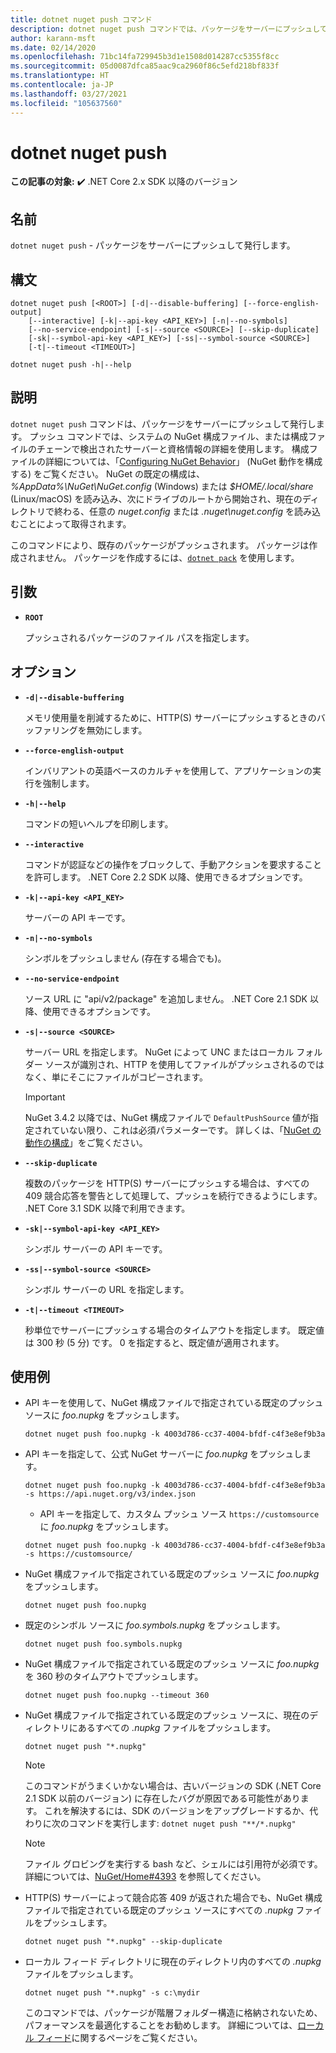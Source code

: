 ```yaml
---
title: dotnet nuget push コマンド
description: dotnet nuget push コマンドでは、パッケージをサーバーにプッシュして発行します。
author: karann-msft
ms.date: 02/14/2020
ms.openlocfilehash: 71bc14fa729945b3d1e1508d014287cc5355f8cc
ms.sourcegitcommit: 05d0087dfca85aac9ca2960f86c5efd218bf833f
ms.translationtype: HT
ms.contentlocale: ja-JP
ms.lasthandoff: 03/27/2021
ms.locfileid: "105637560"
---
```

# <a name="dotnet-nuget-push"></a>dotnet nuget push

**この記事の対象:** ✔️ .NET Core 2.x SDK 以降のバージョン

## <a name="name"></a>名前

`dotnet nuget push` - パッケージをサーバーにプッシュして発行します。

## <a name="synopsis"></a>構文

```dotnetcli
dotnet nuget push [<ROOT>] [-d|--disable-buffering] [--force-english-output]
    [--interactive] [-k|--api-key <API_KEY>] [-n|--no-symbols]
    [--no-service-endpoint] [-s|--source <SOURCE>] [--skip-duplicate]
    [-sk|--symbol-api-key <API_KEY>] [-ss|--symbol-source <SOURCE>]
    [-t|--timeout <TIMEOUT>]

dotnet nuget push -h|--help
```

## <a name="description"></a>説明

`dotnet nuget push` コマンドは、パッケージをサーバーにプッシュして発行します。 プッシュ コマンドでは、システムの NuGet 構成ファイル、または構成ファイルのチェーンで検出されたサーバーと資格情報の詳細を使用します。 構成ファイルの詳細については、「[Configuring NuGet Behavior](/nuget/consume-packages/configuring-nuget-behavior)」 (NuGet 動作を構成する) をご覧ください。 NuGet の既定の構成は、 *%AppData%\NuGet\NuGet.config* (Windows) または *$HOME/.local/share* (Linux/macOS) を読み込み、次にドライブのルートから開始され、現在のディレクトリで終わる、任意の *nuget.config* または *.nuget\nuget.config* を読み込むことによって取得されます。

このコマンドにより、既存のパッケージがプッシュされます。 パッケージは作成されません。 パッケージを作成するには、[`dotnet pack`](dotnet-pack.md) を使用します。

## <a name="arguments"></a>引数

- **`ROOT`**

  プッシュされるパッケージのファイル パスを指定します。

## <a name="options"></a>オプション

- **`-d|--disable-buffering`**

  メモリ使用量を削減するために、HTTP(S) サーバーにプッシュするときのバッファリングを無効にします。

- **`--force-english-output`**

  インバリアントの英語ベースのカルチャを使用して、アプリケーションの実行を強制します。

- **`-h|--help`**

  コマンドの短いヘルプを印刷します。

- **`--interactive`**

  コマンドが認証などの操作をブロックして、手動アクションを要求することを許可します。 .NET Core 2.2 SDK 以降、使用できるオプションです。

- **`-k|--api-key <API_KEY>`**

  サーバーの API キーです。

- **`-n|--no-symbols`**

  シンボルをプッシュしません (存在する場合でも)。

- **`--no-service-endpoint`**

  ソース URL に "api/v2/package" を追加しません。 .NET Core 2.1 SDK 以降、使用できるオプションです。

- **`-s|--source <SOURCE>`**

  サーバー URL を指定します。 NuGet によって UNC またはローカル フォルダー ソースが識別され、HTTP を使用してファイルがプッシュされるのではなく、単にそこにファイルがコピーされます。
  > [!IMPORTANT]
  > NuGet 3.4.2 以降では、NuGet 構成ファイルで `DefaultPushSource` 値が指定されていない限り、これは必須パラメーターです。 詳しくは、「[NuGet の動作の構成](/nuget/consume-packages/configuring-nuget-behavior)」をご覧ください。

- **`--skip-duplicate`**

  複数のパッケージを HTTP(S) サーバーにプッシュする場合は、すべての 409 競合応答を警告として処理して、プッシュを続行できるようにします。 .NET Core 3.1 SDK 以降で利用できます。

- **`-sk|--symbol-api-key <API_KEY>`**

  シンボル サーバーの API キーです。

- **`-ss|--symbol-source <SOURCE>`**

  シンボル サーバーの URL を指定します。

- **`-t|--timeout <TIMEOUT>`**

  秒単位でサーバーにプッシュする場合のタイムアウトを指定します。 既定値は 300 秒 (5 分) です。 0 を指定すると、既定値が適用されます。

## <a name="examples"></a>使用例

- API キーを使用して、NuGet 構成ファイルで指定されている既定のプッシュ ソースに *foo.nupkg* をプッシュします。

  ```dotnetcli
  dotnet nuget push foo.nupkg -k 4003d786-cc37-4004-bfdf-c4f3e8ef9b3a
  ```

- API キーを指定して、公式 NuGet サーバーに *foo.nupkg* をプッシュします。

  ```dotnetcli
  dotnet nuget push foo.nupkg -k 4003d786-cc37-4004-bfdf-c4f3e8ef9b3a -s https://api.nuget.org/v3/index.json
  ```
  
  * API キーを指定して、カスタム プッシュ ソース `https://customsource` に *foo.nupkg* をプッシュします。

  ```dotnetcli
  dotnet nuget push foo.nupkg -k 4003d786-cc37-4004-bfdf-c4f3e8ef9b3a -s https://customsource/
  ```

- NuGet 構成ファイルで指定されている既定のプッシュ ソースに *foo.nupkg* をプッシュします。

  ```dotnetcli
  dotnet nuget push foo.nupkg
  ```

- 既定のシンボル ソースに *foo.symbols.nupkg* をプッシュします。

  ```dotnetcli
  dotnet nuget push foo.symbols.nupkg
  ```

- NuGet 構成ファイルで指定されている既定のプッシュ ソースに *foo.nupkg* を 360 秒のタイムアウトでプッシュします。

  ```dotnetcli
  dotnet nuget push foo.nupkg --timeout 360
  ```

- NuGet 構成ファイルで指定されている既定のプッシュ ソースに、現在のディレクトリにあるすべての *.nupkg* ファイルをプッシュします。

  ```dotnetcli
  dotnet nuget push "*.nupkg"
  ```

  > [!NOTE]
  > このコマンドがうまくいかない場合は、古いバージョンの SDK (.NET Core 2.1 SDK 以前のバージョン) に存在したバグが原因である可能性があります。
  > これを解決するには、SDK のバージョンをアップグレードするか、代わりに次のコマンドを実行します: `dotnet nuget push "**/*.nupkg"`
  
  > [!NOTE]
  > ファイル グロビングを実行する bash など、シェルには引用符が必須です。 詳細については、[NuGet/Home#4393](https://github.com/NuGet/Home/issues/4393#issuecomment-667618120) を参照してください。

- HTTP(S) サーバーによって競合応答 409 が返された場合でも、NuGet 構成ファイルで指定されている既定のプッシュ ソースにすべての *.nupkg* ファイルをプッシュします。

  ```dotnetcli
  dotnet nuget push "*.nupkg" --skip-duplicate
  ```

- ローカル フィード ディレクトリに現在のディレクトリ内のすべての *.nupkg* ファイルをプッシュします。

  ```dotnetcli
  dotnet nuget push "*.nupkg" -s c:\mydir
  ```

  このコマンドでは、パッケージが階層フォルダー構造に格納されないため、パフォーマンスを最適化することをお勧めします。 詳細については、[ローカル フィード](/nuget/hosting-packages/local-feeds)に関するページをご覧ください。  
